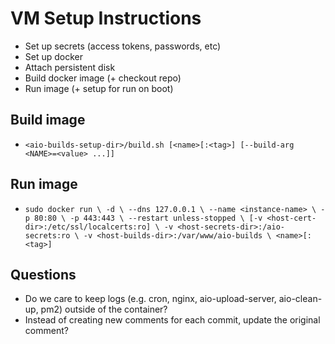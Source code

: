 # VM Setup Instructions

- Set up secrets (access tokens, passwords, etc)
- Set up docker
- Attach persistent disk
- Build docker image (+ checkout repo)
- Run image (+ setup for run on boot)


## Build image
- `<aio-builds-setup-dir>/build.sh [<name>[:<tag>] [--build-arg <NAME>=<value> ...]]`


## Run image
- `sudo docker run \
     -d \
     --dns 127.0.0.1 \
     --name <instance-name> \
     -p 80:80 \
     -p 443:443 \
     --restart unless-stopped \
    [-v <host-cert-dir>:/etc/ssl/localcerts:ro] \
     -v <host-secrets-dir>:/aio-secrets:ro \
     -v <host-builds-dir>:/var/www/aio-builds \
     <name>[:<tag>]
  `


## Questions
- Do we care to keep logs (e.g. cron, nginx, aio-upload-server, aio-clean-up, pm2) outside of the container?
- Instead of creating new comments for each commit, update the original comment?

